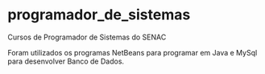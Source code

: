 # programador_de_sistemas
 Cursos de Programador de Sistemas do SENAC

 Foram utilizados os programas NetBeans para programar em Java e MySql para desenvolver Banco de Dados.
